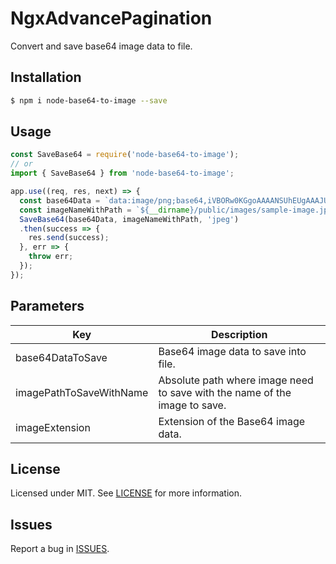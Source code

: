 # NgxAdvancePagination

Convert and save base64 image data to file.

## Installation

```sh
$ npm i node-base64-to-image --save
``` 

## Usage

```javascript
const SaveBase64 = require('node-base64-to-image');
// or
import { SaveBase64 } from 'node-base64-to-image';
```

```javascript
app.use((req, res, next) => {
  const base64Data = `data:image/png;base64,iVBORw0KGgoAAAANSUhEUgAAAJUAAABOCAYAAAApW1S...`;
  const imageNameWithPath = `${__dirname}/public/images/sample-image.jpeg`;
  SaveBase64(base64Data, imageNameWithPath, 'jpeg')
  .then(success => {
    res.send(success);
  }, err => {
    throw err;
  });
});
```

## Parameters
Key                     | Description
------------------------|------------
base64DataToSave        | Base64 image data to save into file.
imagePathToSaveWithName | Absolute path where image need to save with the name of the image to save.
imageExtension          | Extension of the Base64 image data.

## License

Licensed under MIT. See [LICENSE](https://github.com/webguru-js/node-base64-to-image/blob/master/LICENSE) for more information.

## Issues

Report a bug in [ISSUES](https://github.com/webguru-js/node-base64-to-image/issues).
